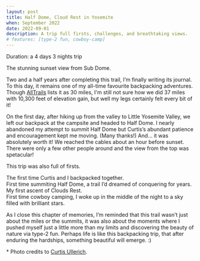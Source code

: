 ```yaml
---
layout: post
title: Half Dome, Cloud Rest in Yosemite
when: September 2022
date: 2022-09-01
description: A trip full firsts, challenges, and breathtaking views.
# features: [type-2 fun, cowboy-camp]
---
```

Duration: a 4 days 3 nights trip


  <a target="_blank" href="{{- site.baseurl -}}/img/yosemite/pano-view.jpg">
    <img class="col three" src="{{- site.baseurl -}}/img/thumb/yosemite/pano-view.jpg" alt="" title=""/>
  </a>
<div class="col three caption">
  The stunning sunset view from Sub Dome.
</div>

Two and a half years after completing this trail, I’m finally writing its journal. To this day, it remains one of my all-time favourite backpacking adventures.  Though [AllTrails](https://www.alltrails.com/explore/map/happy-isles-vernall-falls-half-dome-tenaya-lake-and-mirror-lakes-loop-7744129) lists it as 30 miles, I'm still not sure how we did 37 miles with 10,300 feet of elevation gain, but well my legs certainly felt every bit of it!

On the first day, after hiking up from the valley to Little Yosemite Valley, we left our backpack at the campsite and headed to Half Dome. I nearly abandoned my attempt to summit Half Dome but Curtis’s abundant patience and encouragement kept me moving. (Many thanks!) And... it was absolutely worth it! We reached the cables about an hour before sunset. There were only a few other people around and the view from the top was spetacular!

This trip was also full of firsts.

<div class="col three caption">
The first time Curtis and I backpacked together.
</div>
<a target="_blank" href="{{- site.baseurl -}}/img/yosemite/curtis-and-me.jpg">
  <img class="three" src="{{- site.baseurl -}}/img/thumb/yosemite/curtis-and-me.jpg" alt="" title=""/>
</a>

<div class="col three caption">
First time summiting Half Dome, a trail I’d dreamed of conquering for years.
</div>
<a target="_blank" href="{{- site.baseurl -}}/img/yosemite/half-dome.jpg">
  <img class="three" src="{{- site.baseurl -}}/img/thumb/yosemite/half-dome.jpg" alt="" title=""/>
</a>

<div class="col three caption">
My first ascent of Clouds Rest. 
</div>  
<a target="_blank" href="{{- site.baseurl -}}/img/yosemite/cloud-rest.jpg">
  <img class="three" src="{{- site.baseurl -}}/img/thumb/yosemite/cloud-rest.jpg" alt="" title=""/>
</a>

<div class="col three caption">
First time cowboy camping, I woke up in the middle of the night to a sky filled with brilliant stars.
</div>
<a target="_blank" href="{{- site.baseurl -}}/img/yosemite/cowboy-camp.jpg">
  <img class="three" src="{{- site.baseurl -}}/img/thumb/yosemite/cowboy-camp.jpg" alt="" title=""/>
</a>

As I close this chapter of memories, I’m reminded that this trail wasn’t just about the miles or the summits, it was also about the moments where I pushed myself just a little more than my limits and discovering the beauty of nature via type-2 fun. 
Perhaps life is like this backpacking trip, that after enduring the hardships, something beautiful will emerge. :)


\* Photo credits to [Curtis Ullerich](https://curtis.in/).

